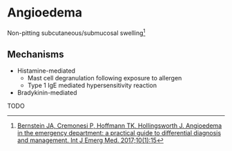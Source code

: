 # Angioedema

Non-pitting subcutaneous/submucosal swelling[^28405953]

## Mechanisms

- Histamine-mediated
  - Mast cell degranulation following exposure to allergen
  - Type 1 IgE mediated hypersensitivity reaction
- Bradykinin-mediated

TODO


[^28405953]: [Bernstein JA, Cremonesi P, Hoffmann TK, Hollingsworth J. Angioedema in the emergency department: a practical guide to differential diagnosis and management. Int J Emerg Med. 2017;10(1):15](https://www.ncbi.nlm.nih.gov/pmc/articles/PMC5389952/)
